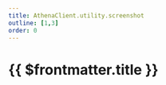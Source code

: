 ```yaml
---
title: AthenaClient.utility.screenshot
outline: [1,3]
order: 0
---
```


# {{ $frontmatter.title }}

